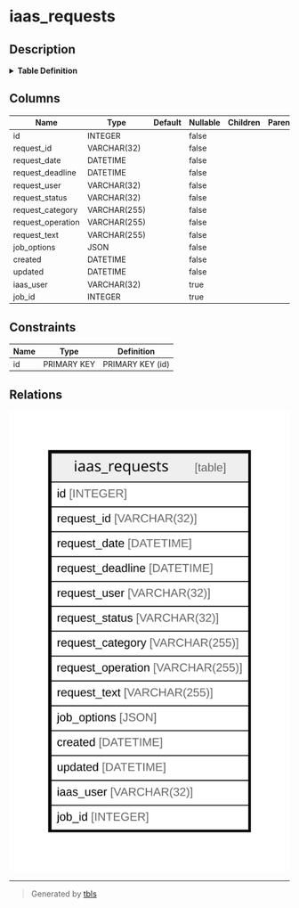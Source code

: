# iaas_requests

## Description

<details>
<summary><strong>Table Definition</strong></summary>

```sql
CREATE TABLE iaas_requests (
	id INTEGER NOT NULL, 
	request_id VARCHAR(32) NOT NULL, 
	request_date DATETIME NOT NULL, 
	request_deadline DATETIME NOT NULL, 
	request_user VARCHAR(32) NOT NULL, 
	request_status VARCHAR(32) NOT NULL, 
	request_category VARCHAR(255) NOT NULL, 
	request_operation VARCHAR(255) NOT NULL, 
	request_text VARCHAR(255) NOT NULL, 
	job_options JSON NOT NULL, 
	created DATETIME NOT NULL, 
	updated DATETIME NOT NULL, iaas_user VARCHAR(32), job_id INTEGER, 
	PRIMARY KEY (id)
)
```

</details>

## Columns

| Name | Type | Default | Nullable | Children | Parents | Comment |
| ---- | ---- | ------- | -------- | -------- | ------- | ------- |
| id | INTEGER |  | false |  |  |  |
| request_id | VARCHAR(32) |  | false |  |  |  |
| request_date | DATETIME |  | false |  |  |  |
| request_deadline | DATETIME |  | false |  |  |  |
| request_user | VARCHAR(32) |  | false |  |  |  |
| request_status | VARCHAR(32) |  | false |  |  |  |
| request_category | VARCHAR(255) |  | false |  |  |  |
| request_operation | VARCHAR(255) |  | false |  |  |  |
| request_text | VARCHAR(255) |  | false |  |  |  |
| job_options | JSON |  | false |  |  |  |
| created | DATETIME |  | false |  |  |  |
| updated | DATETIME |  | false |  |  |  |
| iaas_user | VARCHAR(32) |  | true |  |  |  |
| job_id | INTEGER |  | true |  |  |  |

## Constraints

| Name | Type | Definition |
| ---- | ---- | ---------- |
| id | PRIMARY KEY | PRIMARY KEY (id) |

## Relations

![er](iaas_requests.svg)

---

> Generated by [tbls](https://github.com/k1LoW/tbls)
